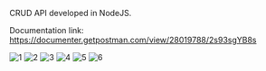 CRUD API developed in NodeJS.

Documentation link: https://documenter.getpostman.com/view/28019788/2s93sgYB8s

![1](https://github.com/gabrielrcarv/nodejs-web-programming/assets/70913425/bf9743a3-6010-4868-bb6d-1320ce0f932b)
![2](https://github.com/gabrielrcarv/nodejs-web-programming/assets/70913425/8c2da82c-4781-4686-9499-a82a34802a32)
![3](https://github.com/gabrielrcarv/nodejs-web-programming/assets/70913425/f7522fe1-cba9-4f2c-97f3-b27334cae8a7)
![4](https://github.com/gabrielrcarv/nodejs-web-programming/assets/70913425/7bf07284-5467-4277-a302-e431276cffab)
![5](https://github.com/gabrielrcarv/nodejs-web-programming/assets/70913425/ed556c36-cd6e-4a38-805f-de77a1e033fb)
![6](https://github.com/gabrielrcarv/nodejs-web-programming-API/assets/70913425/5877a123-c909-4f90-a163-ae3f645cc300)


